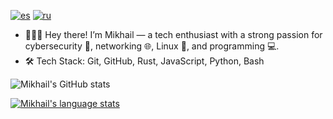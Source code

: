 [![es](https://img.shields.io/badge/Español-yellow.svg)](https://github.com/bmik-es/bmik-es/blob/main/README.es.md)
[![ru](https://img.shields.io/badge/Русский-red.svg)](https://github.com/bmik-es/bmik-es/blob/main/README.ru.md)

- 🙋🏻‍♂️ Hey there! I’m Mikhail — a tech enthusiast with a strong passion for cybersecurity 🔐, networking 🌐, Linux 🐧, and programming 💻.
- 🛠️ Tech Stack: Git, GitHub, Rust, JavaScript, Python, Bash

![Mikhail's GitHub stats](https://github-readme-stats.vercel.app/api?username=bmik-es&show_icons=true&theme=shadow_green&show_icons=true&locale=en)

[![Mikhail's language stats](https://github-readme-stats.vercel.app/api/top-langs?username=bmik-es&theme=shadow_green&show_icons=true&locale=en)](https://github.com/bmik-es)
